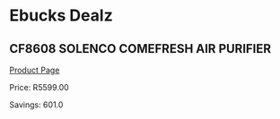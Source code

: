 
# Ebucks Dealz
## CF8608 SOLENCO COMEFRESH AIR PURIFIER
[Product Page](https://www.ebucks.com/web/shop/productSelected.do?prodId=1191157110&catId=714962196)

Price: R5599.00

Savings: 601.0


	